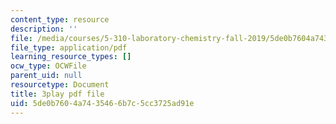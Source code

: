 ```yaml
---
content_type: resource
description: ''
file: /media/courses/5-310-laboratory-chemistry-fall-2019/5de0b7604a7435466b7c5cc3725ad91e_EuVpZmQ5v6A.pdf
file_type: application/pdf
learning_resource_types: []
ocw_type: OCWFile
parent_uid: null
resourcetype: Document
title: 3play pdf file
uid: 5de0b760-4a74-3546-6b7c-5cc3725ad91e
---
```

